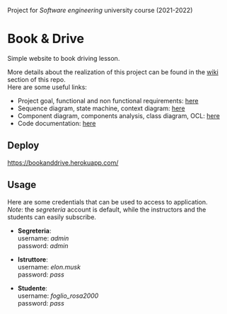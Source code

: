 Project for _Software engineering_ university course (2021-2022)

# Book & Drive
Simple website to book driving lesson.

More details about the realization of this project can be found in the [wiki](https://github.com/elisacomposta/book-and-drive/wiki) section of this repo.<br>
Here are some useful links:
- Project goal, functional and non functional requirements: [here](https://docs.google.com/document/d/1TdxEOuq5SPCOM4AuaXqIFcPeRWa08ItGiPvfliBCJVc/edit?usp=sharing)
- Sequence diagram, state machine, context diagram: [here](https://docs.google.com/document/d/1aguP1EAyjTSMlmKMMYuHqSBRLBJlyyEBrC8esYYYqFM/edit?usp=sharing)
- Component diagram, components analysis, class diagram, OCL: [here](https://docs.google.com/document/d/1HJwHs4x8Jfd0hrirF5W0PvkkdikFfgw-3rIdIA0ld10/edit?usp=sharing)
- Code documentation: [here](https://apibookanddrive.docs.apiary.io/#reference/0/autenticazionestudenti/authenticate-a-student)

## Deploy
https://bookanddrive.herokuapp.com/

## Usage
Here are some credentials that can be used to access to application.<br>
_Note_: the _segreteria_ account is default, while the instructors and the students can easily subscribe.<br>

- **Segreteria**:<br>
username: _admin_<br>
password: _admin_<br>

- **Istruttore**:<br>
username: _elon.musk_<br>
password: _pass_<br>

- **Studente**:<br>
username: _foglio_rosa2000_<br>
password: _pass_<br>
